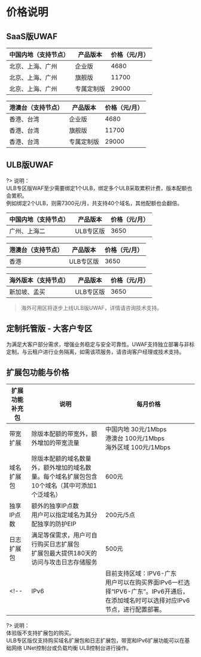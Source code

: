 # 价格说明

## SaaS版UWAF

| 中国内地（支持节点） | 产品版本  | 价格（元/月） |
| --- | --- | --- |
| 北京、上海、广州 | 企业版   | 4680 |
| 北京、上海、广州 | 旗舰版   | 11700 |  
| 北京、上海、广州 | 专属定制版 | 29000 |

| 港澳台（支持节点） | 产品版本 | 价格（元/月） |
| --- | --- | ---- |
| 香港、台湾 | 企业版   | 4680  |
| 香港、台湾 | 旗舰版   | 11700 |
| 香港、台湾 | 专属定制版 | 29000 |

## ULB版UWAF

?> 说明：  
ULB专区版WAF至少需要绑定1个ULB，绑定多个ULB采取累积计费，版本配额也会累积。  
例如绑定2个ULB，则需7300元/月，共支持40个域名，其他配额也会翻倍。

| 中国内地（支持节点） | 产品版本  | 价格（元/月） |
| --- | --- | --- |
| 广州、上海二 | ULB专区版 | 3650 |

| 港澳台（支持节点） | 产品版本  | 价格（元/月） |
| --- | --- | --- |
| 香港 | ULB专区版 | 3650 |

| 海外版本（支持节点）| 产品版本  | 价格（元/月） |
| --- | --- | ---- |
| 新加坡、孟买 | ULB专区版   | 3650 |

> 海外可用区将逐步上线ULB版UWAF，详情请咨询技术支持。

## 定制托管版 - 大客户专区

为满足大客户部分需求，增强业务稳定与安全可靠性。UWAF支持独立部署与非标定制，与云租户进行业务隔离，如需该项服务，请咨询客户经理或技术支持。

<div id="扩展包功能"></div>

## 扩展包功能与价格

| 扩展功能补充包 | 说明 | 每月价格 |
| --- | --- | --- |
| 带宽扩展      | 除版本配额的带宽外，额外增加的带宽流量 | 中国内地 30元/1Mbps<br>港澳台 100元/1Mbps <br>  海外区域 100元/1Mbps |
| 域名扩展包    | 除版本配额的域名数量外，额外增加的域名数量。每个域名扩展包包含10个域名（其中可添加1个泛域名）  | 600元    |
| 独享IP点数  | 额外的独享IP点数<br>用户可以指定域名为其分配独享的防护EIP | 200元/5点    |
| 日志扩展包 | 满足等保需求，用户可自行购买日志扩展包<br>扩展包最大提供180天的访问与攻击日志存储服务| 500元|
<!--| IPv6 | 目前支持区域：IPV6-广东 <br>用户可以在购买界面IPv6一栏选择“IPV6-广东”。IPv6开通后，在添加域名时可以选择对应IPv6节点，进行配置部署。| 850元 |-->


?> 说明：  
体验版不支持扩展包的购买。  
ULB专区版仅支持购买域名扩展包和日志扩展包，带宽和IPv6扩展功能可以在基础网络 UNet控制台或负载均衡 ULB控制台进行操作。  
